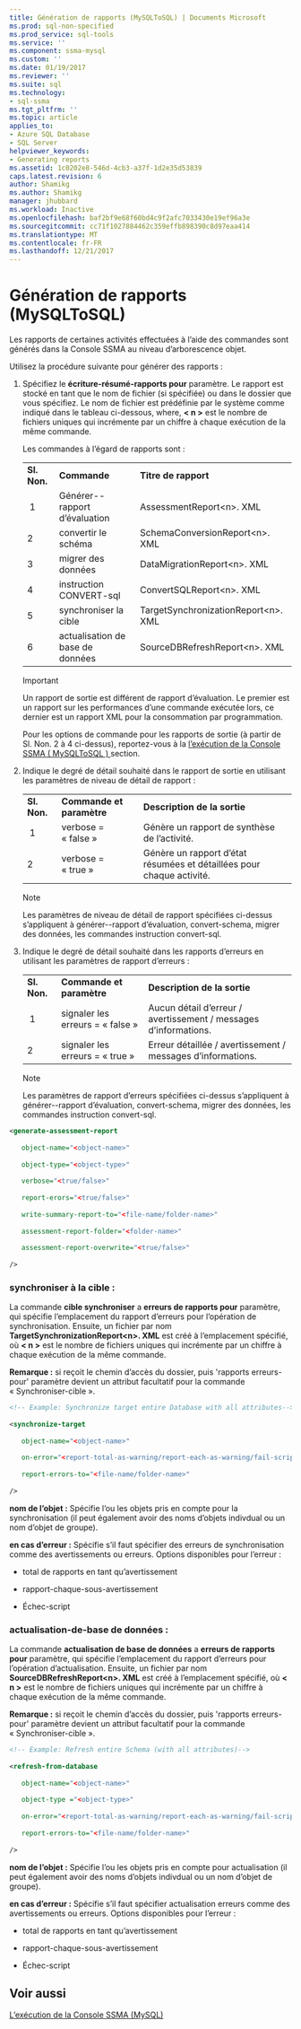 ```yaml
---
title: Génération de rapports (MySQLToSQL) | Documents Microsoft
ms.prod: sql-non-specified
ms.prod_service: sql-tools
ms.service: ''
ms.component: ssma-mysql
ms.custom: ''
ms.date: 01/19/2017
ms.reviewer: ''
ms.suite: sql
ms.technology:
- sql-ssma
ms.tgt_pltfrm: ''
ms.topic: article
applies_to:
- Azure SQL Database
- SQL Server
helpviewer_keywords:
- Generating reports
ms.assetid: 1c0202e8-546d-4cb3-a37f-1d2e35d53839
caps.latest.revision: 6
author: Shamikg
ms.author: Shamikg
manager: jhubbard
ms.workload: Inactive
ms.openlocfilehash: baf2bf9e68f60bd4c9f2afc7033430e19ef96a3e
ms.sourcegitcommit: cc71f1027884462c359effb898390c8d97eaa414
ms.translationtype: MT
ms.contentlocale: fr-FR
ms.lasthandoff: 12/21/2017
---
```

# <a name="generating-reports-mysqltosql"></a>Génération de rapports (MySQLToSQL)
Les rapports de certaines activités effectuées à l’aide des commandes sont générés dans la Console SSMA au niveau d’arborescence objet.  
  
Utilisez la procédure suivante pour générer des rapports :  
  
1.  Spécifiez le **écriture-résumé-rapports pour** paramètre. Le rapport est stocké en tant que le nom de fichier (si spécifiée) ou dans le dossier que vous spécifiez. Le nom de fichier est prédéfinie par le système comme indiqué dans le tableau ci-dessous, where,  **&lt; n &gt;**  est le nombre de fichiers uniques qui incrémente par un chiffre à chaque exécution de la même commande.  
  
    Les commandes à l’égard de rapports sont :  
  
    ||||  
    |-|-|-|  
    |**Sl. Non.**|**Commande**|**Titre de rapport**|  
    | 1|Générer--rapport d’évaluation|AssessmentReport&lt;n&gt;. XML|  
    |2|convertir le schéma|SchemaConversionReport&lt;n&gt;. XML|  
    |3|migrer des données|DataMigrationReport&lt;n&gt;. XML|  
    |4|instruction CONVERT-sql|ConvertSQLReport&lt;n&gt;. XML|  
    |5|synchroniser la cible|TargetSynchronizationReport&lt;n&gt;. XML|  
    |6|actualisation de base de données|SourceDBRefreshReport&lt;n&gt;. XML|  
  
    > [!IMPORTANT]  
    > Un rapport de sortie est différent de rapport d’évaluation. Le premier est un rapport sur les performances d’une commande exécutée lors, ce dernier est un rapport XML pour la consommation par programmation.  
  
    Pour les options de commande pour les rapports de sortie (à partir de Sl. Non. 2 à 4 ci-dessus), reportez-vous à la [l’exécution de la Console SSMA &#40; MySQLToSQL &#41; ](../../ssma/mysql/executing-the-ssma-console-mysqltosql.md) section.  
  
2.  Indique le degré de détail souhaité dans le rapport de sortie en utilisant les paramètres de niveau de détail de rapport :  
  
    ||||  
    |-|-|-|  
    |**Sl. Non.**|**Commande et paramètre**|**Description de la sortie**|  
    | 1|verbose = « false »|Génère un rapport de synthèse de l’activité.|  
    |2|verbose = « true »|Génère un rapport d’état résumées et détaillées pour chaque activité.|  
  
    > [!NOTE]  
    > Les paramètres de niveau de détail de rapport spécifiées ci-dessus s’appliquent à générer--rapport d’évaluation, convert-schema, migrer des données, les commandes instruction convert-sql.  
  
3.  Indique le degré de détail souhaité dans les rapports d’erreurs en utilisant les paramètres de rapport d’erreurs :  
  
    ||||  
    |-|-|-|  
    |**Sl. Non.**|**Commande et paramètre**|**Description de la sortie**|  
    | 1|signaler les erreurs = « false »|Aucun détail d’erreur / avertissement / messages d’informations.|  
    |2|signaler les erreurs = « true »|Erreur détaillée / avertissement / messages d’informations.|  
  
    > [!NOTE]  
    > Les paramètres de rapport d’erreurs spécifiées ci-dessus s’appliquent à générer--rapport d’évaluation, convert-schema, migrer des données, les commandes instruction convert-sql.  
  
```xml  
<generate-assessment-report  
  
   object-name="<object-name>"  
  
   object-type="<object-type>"  
  
   verbose="<true/false>"  
  
   report-erors="<true/false>"  
  
   write-summary-report-to="<file-name/folder-name>"  
  
   assessment-report-folder="<folder-name>"  
  
   assessment-report-overwrite="<true/false>"  
  
/>  
```  
  
### <a name="synchronize-target"></a>synchroniser à la cible :  
La commande **cible synchroniser** a **erreurs de rapports pour** paramètre, qui spécifie l’emplacement du rapport d’erreurs pour l’opération de synchronisation. Ensuite, un fichier par nom **TargetSynchronizationReport&lt;n&gt;. XML** est créé à l’emplacement spécifié, où  **&lt; n &gt;**  est le nombre de fichiers uniques qui incrémente par un chiffre à chaque exécution de la même commande.  
  
**Remarque :** si reçoit le chemin d’accès du dossier, puis 'rapports erreurs-pour' paramètre devient un attribut facultatif pour la commande « Synchroniser-cible ».  
  
```xml  
<!-- Example: Synchronize target entire Database with all attributes-->  
  
<synchronize-target  
  
   object-name="<object-name>"  
  
   on-error="<report-total-as-warning/report-each-as-warning/fail-script>"  
  
   report-errors-to="<file-name/folder-name>"  
  
/>  
```  
**nom de l’objet :** Spécifie l’ou les objets pris en compte pour la synchronisation (il peut également avoir des noms d’objets indivdual ou un nom d’objet de groupe).  
  
**en cas d’erreur :** Spécifie s’il faut spécifier des erreurs de synchronisation comme des avertissements ou erreurs. Options disponibles pour l’erreur :  
  
-   total de rapports en tant qu’avertissement  
  
-   rapport-chaque-sous-avertissement  
  
-   Échec-script  
  
### <a name="refresh-from-database"></a>actualisation-de-base de données :  
La commande **actualisation de base de données** a **erreurs de rapports pour** paramètre, qui spécifie l’emplacement du rapport d’erreurs pour l’opération d’actualisation. Ensuite, un fichier par nom **SourceDBRefreshReport&lt;n&gt;. XML** est créé à l’emplacement spécifié, où  **&lt; n &gt;**  est le nombre de fichiers uniques qui incrémente par un chiffre à chaque exécution de la même commande.  
  
**Remarque :** si reçoit le chemin d’accès du dossier, puis 'rapports erreurs-pour' paramètre devient un attribut facultatif pour la commande « Synchroniser-cible ».  
  
```xml  
<!-- Example: Refresh entire Schema (with all attributes)-->  
  
<refresh-from-database  
  
   object-name="<object-name>"  
  
   object-type ="<object-type>"  
  
   on-error="<report-total-as-warning/report-each-as-warning/fail-script>"  
  
   report-errors-to="<file-name/folder-name>"  
  
/>  
```  
**nom de l’objet :** Spécifie l’ou les objets pris en compte pour actualisation (il peut également avoir des noms d’objets indivdual ou un nom d’objet de groupe).  
  
**en cas d’erreur :** Spécifie s’il faut spécifier actualisation erreurs comme des avertissements ou erreurs. Options disponibles pour l’erreur :  
  
-   total de rapports en tant qu’avertissement  
  
-   rapport-chaque-sous-avertissement  
  
-   Échec-script  
  
## <a name="see-also"></a>Voir aussi  
[L’exécution de la Console SSMA (MySQL)](http://msdn.microsoft.com/en-us/e3e9f7e4-0619-4861-a202-3d5d39953b26)  
  
